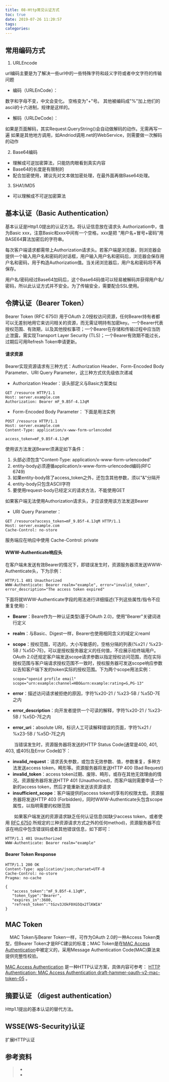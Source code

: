 ```yaml
---
title: 08-Http常见认证方式
toc: true
date: 2019-07-26 11:20:57
tags:
categories:
---
```




## 常用编码方式

1. URLEncode

url编码主要是为了解决一些url中的一些特殊字符和歧义字符或者中文字符的传输问题

* 编码（URLEnCode）：

数字和字母不变，中文会变化。
空格变为"+"号。
其他被编码成"%"加上他们的ascii的十六进制，规律是这样的。

* 解码（URLDeCode）：

如果是页面解码，其实Request.QueryString()会自动做解码的动作。无需再写一遍
如果是其他地方调用，如Andriod调用.net的WebService，则需要做一次解码的动作

2.  Base64编码
- 理解成可逆加密算法，只能防肉眼看到真实内容
- Base64的长度是有限制的
- 配合加密使用，建议先对文本做加密处理，在最外面再做Base64处理。

3.  SHA1/MD5
- 可以理解成不可逆加密算法



## 基本认证（Basic Authentication）

基本认证是Http1.0提出的认证方法。将认证信息放在请求头 Authorization中，值为Basic xxx，注意Basic和xxx中间有一个空格，xxx是把 "用户名+冒号+密码"用BASE64算法加密后的字符串。

每次客户端请求都需带上Authorization请求头。若客户端是浏览器，则浏览器会提供一个输入用户名和密码的对话框，用户输入用户名和密码后，浏览器会保存用户名和密码，用于构造Authorization值。当关闭浏览器后，用户名和密码将不再保存。

用户名/密码经过Base64加码后，这个Base64码值可以轻易被解码并获得用户名/密码，所以此认证方式并不安全。为了传输安全，需要配合SSL使用。

## 令牌认证（Bearer Token）
Bearer Token (RFC 6750) 用于OAuth 2.0授权访问资源，任何Bearer持有者都可以无差别地用它来访问相关的资源，而无需证明持有加密key。一个Bearer代表授权范围、有效期，以及其他授权事项；一个Bearer在存储和传输过程中应当防止泄露，需实现Transport Layer Security (TLS)；一个Bearer有效期不能过长，过期后可用Refresh Token申请更新。



#### 请求资源

Bearer实现资源请求有三种方式：Authorization Header、Form-Encoded Body Parameter、URI Query Parameter，这三种方式优先级依次递减

- Authorization Header：该头部定义与Basic方案类似
```
GET /resource HTTP/1.1
Host: server.example.com
Authorization: Bearer mF_9.B5f-4.1JqM

```
-  Form-Encoded Body Parameter： 下面是用法实例
```
POST /resource HTTP/1.1
Host: server.example.com
Content-Type: application/x-www-form-urlencoded

access_token=mF_9.B5f-4.1JqM
```
使用该方法发送Bearer须满足如下条件：

1. 头部必须包含"Content-Type: application/x-www-form-urlencoded"
2. entity-body必须遵循application/x-www-form-urlencoded编码(RFC 6749)
3. 如果entity-body除了access_token之外，还包含其他参数，须以"&"分隔开
4. entity-body只包含ASCII字符
5. 要使用request-body已经定义的请求方法，不能使用GET

如果客户端无法使用Authorization请求头，才应该使用该方法发送Bearer

- URI Query Parameter：
```
GET /resource?access_token=mF_9.B5f-4.1JqM HTTP/1.1
Host: server.example.com
Cache-Control: no-store
```
服务端应在响应中使用 Cache-Control: private

#### WWW-Authenticate响应头

在客户端未发送有效Bearer的情况下，即错误发生时，资源服务器须发送WWW-Authenticate头，下为示例：

  ```
HTTP/1.1 401 Unauthorized
WWW-Authenticate: Bearer realm="example", error="invalid_token", error_description="The access token expired"
  ```

下面将就WWW-Authenticate字段的用法进行详细描述(下列这些属性/指令不应重复使用)：

- **Bearer**：Beare作为一种认证类型(基于OAuth 2.0)，使用"Bearer"关键词进行定义

- **realm**：与Basic、Digest一样，Bearer也使用相同含义的域定义reaml

- **scope**：授权范围，可选的，大小写敏感的，空格分隔的列表(%x21 / %x23-5B / %x5D-7E)，可以是授权服务器定义的任何值，不应展示给终端用户。OAuth 2.0还规定客户端发送scope请求参数以指定授权访问范围，而在实际授权范围与客户端请求授权范围不一致时，授权服务器可发送scope响应参数以告知客户端下发的token实际的授权范围。下为两个scope用法实例：

  ```
  scope="openid profile email"
  scope="urn:example:channel=HBO&urn:example:rating=G,PG-13"
  ```

- **error**：描述访问请求被拒绝的原因，字符%x20-21 / %x23-5B / %x5D-7E之内

- **error_description**：向开发者提供一个可读的解释，字符%x20-21 / %x23-5B / %x5D-7E之内

- **error_uri**：absolute URI，标识人工可读解释错误的页面，字符%x21 / %x23-5B / %x5D-7E之内

　　当错误发生时，资源服务器将发送的HTTP Status Code(通常是400, 401, 403, 或405)及Error Code如下：

- **invalid_request**：请求丢失参数，或包含无效参数、值，参数重复，多种方法发送access token，畸形等。资源服务器将发送HTTP 400 (Bad Request)
- **invalid_token**：access token过期、废除、畸形，或存在其他无效理由的情况。资源服务器将发送HTTP 401 (Unauthorized)，而客户端则需要申请一个新的access token，然后才能重新发送该资源请求
- **insufficient_scope**：客户端提供的access token的享有的权限太低。资源服务器将发送HTTP 403 (Forbidden)，同时WWW-Authenticate头包含scope属性，以指明需要的权限范围

　　如果客户端发送的资源请求缺乏任何认证信息(如缺少access token，或者使用 [RFC 6750](http://www.rfcreader.com/#rfc6750) 所规定的三种资源请求方式之外的任何method)，资源服务器不应该在响应中包含错误码或者其他错误信息，如下即可：

```
HTTP/1.1 401 Unauthorized
WWW-Authenticate: Bearer realm="example"
```

#### Bearer Token Response

```
HTTP/1.1 200 OK
Content-Type: application/json;charset=UTF-8
Cache-Control: no-store
Pragma: no-cache

{
   "access_token":"mF_9.B5f-4.1JqM",
   "token_type":"Bearer",
   "expires_in":3600,
   "refresh_token":"tGzv3JOkF0XG5Qx2TlKWIA"
}
```



## **MAC** **Token**

　MAC Token与Bearer Token一样，可作为OAuth 2.0的一种Access Token类型，但Bearer Token才是RFC建议的标准；MAC Token是在[MAC Access Authentication](https://tools.ietf.org/html/draft-hammer-oauth-v2-mac-token-05)中被定义的，采用Message Authentication Code(MAC)算法来提供完整性校验。

[MAC Access Authentication](https://tools.ietf.org/html/draft-hammer-oauth-v2-mac-token-05) 是一种HTTP认证方案，具体内容可参考： [HTTP Authentication: MAC Access Authentication draft-hammer-oauth-v2-mac-token-05](https://tools.ietf.org/html/draft-hammer-oauth-v2-mac-token-05) 。



## 摘要认证 （digest authentication）

Http1.1提出的基本认证的替代方法。

##  WSSE(WS-Security)认证

扩展HTTP认证


## 参考资料
> - []()
> - []()
